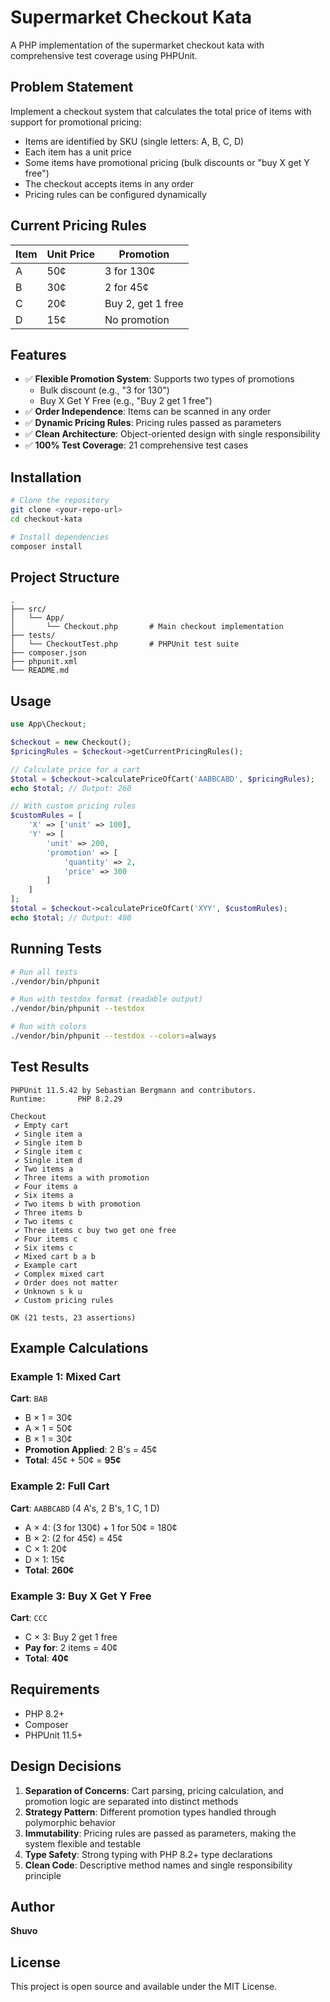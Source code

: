# Supermarket Checkout Kata

A PHP implementation of the supermarket checkout kata with comprehensive test coverage using PHPUnit.

## Problem Statement

Implement a checkout system that calculates the total price of items with support for promotional pricing:

- Items are identified by SKU (single letters: A, B, C, D)
- Each item has a unit price
- Some items have promotional pricing (bulk discounts or "buy X get Y free")
- The checkout accepts items in any order
- Pricing rules can be configured dynamically

## Current Pricing Rules

| Item | Unit Price | Promotion           |
|------|-----------|---------------------|
| A    | 50¢       | 3 for 130¢          |
| B    | 30¢       | 2 for 45¢           |
| C    | 20¢       | Buy 2, get 1 free   |
| D    | 15¢       | No promotion        |

## Features

- ✅ **Flexible Promotion System**: Supports two types of promotions
  - Bulk discount (e.g., "3 for 130")
  - Buy X Get Y Free (e.g., "Buy 2 get 1 free")
- ✅ **Order Independence**: Items can be scanned in any order
- ✅ **Dynamic Pricing Rules**: Pricing rules passed as parameters
- ✅ **Clean Architecture**: Object-oriented design with single responsibility
- ✅ **100% Test Coverage**: 21 comprehensive test cases

## Installation

```bash
# Clone the repository
git clone <your-repo-url>
cd checkout-kata

# Install dependencies
composer install
```

## Project Structure

```
.
├── src/
│   └── App/
│       └── Checkout.php       # Main checkout implementation
├── tests/
│   └── CheckoutTest.php       # PHPUnit test suite
├── composer.json
├── phpunit.xml
└── README.md
```

## Usage

```php
use App\Checkout;

$checkout = new Checkout();
$pricingRules = $checkout->getCurrentPricingRules();

// Calculate price for a cart
$total = $checkout->calculatePriceOfCart('AABBCABD', $pricingRules);
echo $total; // Output: 260

// With custom pricing rules
$customRules = [
    'X' => ['unit' => 100],
    'Y' => [
        'unit' => 200,
        'promotion' => [
            'quantity' => 2,
            'price' => 300
        ]
    ]
];
$total = $checkout->calculatePriceOfCart('XYY', $customRules);
echo $total; // Output: 400
```

## Running Tests

```bash
# Run all tests
./vendor/bin/phpunit

# Run with testdox format (readable output)
./vendor/bin/phpunit --testdox

# Run with colors
./vendor/bin/phpunit --testdox --colors=always
```

## Test Results

```
PHPUnit 11.5.42 by Sebastian Bergmann and contributors.
Runtime:       PHP 8.2.29

Checkout
 ✔ Empty cart
 ✔ Single item a
 ✔ Single item b
 ✔ Single item c
 ✔ Single item d
 ✔ Two items a
 ✔ Three items a with promotion
 ✔ Four items a
 ✔ Six items a
 ✔ Two items b with promotion
 ✔ Three items b
 ✔ Two items c
 ✔ Three items c buy two get one free
 ✔ Four items c
 ✔ Six items c
 ✔ Mixed cart b a b
 ✔ Example cart
 ✔ Complex mixed cart
 ✔ Order does not matter
 ✔ Unknown s k u
 ✔ Custom pricing rules

OK (21 tests, 23 assertions)
```

## Example Calculations

### Example 1: Mixed Cart
**Cart**: `BAB`
- B × 1 = 30¢
- A × 1 = 50¢
- B × 1 = 30¢
- **Promotion Applied**: 2 B's = 45¢
- **Total**: 45¢ + 50¢ = **95¢**

### Example 2: Full Cart
**Cart**: `AABBCABD` (4 A's, 2 B's, 1 C, 1 D)
- A × 4: (3 for 130¢) + 1 for 50¢ = 180¢
- B × 2: (2 for 45¢) = 45¢
- C × 1: 20¢
- D × 1: 15¢
- **Total**: **260¢**

### Example 3: Buy X Get Y Free
**Cart**: `CCC`
- C × 3: Buy 2 get 1 free
- **Pay for**: 2 items = 40¢
- **Total**: **40¢**

## Requirements

- PHP 8.2+
- Composer
- PHPUnit 11.5+

## Design Decisions

1. **Separation of Concerns**: Cart parsing, pricing calculation, and promotion logic are separated into distinct methods
2. **Strategy Pattern**: Different promotion types handled through polymorphic behavior
3. **Immutability**: Pricing rules are passed as parameters, making the system flexible and testable
4. **Type Safety**: Strong typing with PHP 8.2+ type declarations
5. **Clean Code**: Descriptive method names and single responsibility principle

## Author

**Shuvo**

## License

This project is open source and available under the MIT License.
